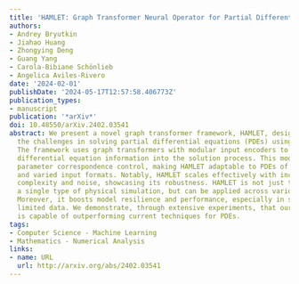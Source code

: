 ```yaml
---
title: 'HAMLET: Graph Transformer Neural Operator for Partial Differential Equations'
authors:
- Andrey Bryutkin
- Jiahao Huang
- Zhongying Deng
- Guang Yang
- Carola-Bibiane Schönlieb
- Angelica Aviles-Rivero
date: '2024-02-01'
publishDate: '2024-05-17T12:57:58.406773Z'
publication_types:
- manuscript
publication: '*arXiv*'
doi: 10.48550/arXiv.2402.03541
abstract: We present a novel graph transformer framework, HAMLET, designed to address
  the challenges in solving partial differential equations (PDEs) using neural networks.
  The framework uses graph transformers with modular input encoders to directly incorporate
  differential equation information into the solution process. This modularity enhances
  parameter correspondence control, making HAMLET adaptable to PDEs of arbitrary geometries
  and varied input formats. Notably, HAMLET scales effectively with increasing data
  complexity and noise, showcasing its robustness. HAMLET is not just tailored to
  a single type of physical simulation, but can be applied across various domains.
  Moreover, it boosts model resilience and performance, especially in scenarios with
  limited data. We demonstrate, through extensive experiments, that our framework
  is capable of outperforming current techniques for PDEs.
tags:
- Computer Science - Machine Learning
- Mathematics - Numerical Analysis
links:
- name: URL
  url: http://arxiv.org/abs/2402.03541
---
```


